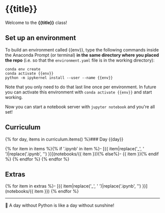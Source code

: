 # {{title}}

Welcome to the **{{title}}** class!


## Set up an environment

To build an environment called {{env}}, type the following commands inside the Anaconda Prompt (or terminal) **in the same directory where you placed the repo** (i.e. so that the `environment.yaml` file is in the working directory):

```
conda env create
conda activate {{env}}
python -m ipykernel install --user --name {{env}}
```

Note that you only need to do that last line once per environment. In future you can activate this environment with `conda activate {{env}}` and start working.

Now you can start a notebook server with `jupyter notebook` and you're all set!


## Curriculum

{% for day, items in curriculum.items() %}### Day {{day}}

{% for item in items %}{% if '.ipynb' in item %}- [{{ item|replace('_', ' ')|replace('.ipynb', '') }}](notebooks/{{ item }}){% else%}- {{ item }}{% endif %}
{% endfor %}
{% endfor %}
## Extras

{% for item in extras %}- [{{ item|replace('_', ' ')|replace('.ipynb', '') }}](notebooks/{{ item }})
{% endfor %}

---

:snake: A day without Python is like a day without sunshine!
